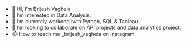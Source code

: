 - 👋 Hi, I’m Brijesh Vaghela 
- 👀 I’m interested in Data Analysis. 
- 🌱 I’m currently workong iwth Python, SQL & Tableau.
- 💞️ I’m looking to collaborate on API projects and data analytics project.
- 📫 How to reach me _brijesh_vaghela on instagram.
